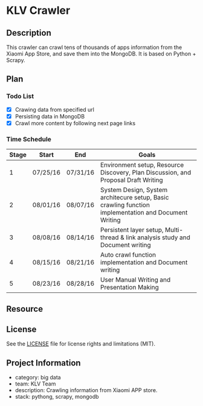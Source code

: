 # KLV Crawler
## Description
This crawler can crawl tens of thousands of apps information from the Xiaomi App Store, and save them into the MongoDB. It is based on Python + Scrapy. 
## Plan
### Todo List
- [x] Crawing data from specified url
- [x] Persisting data in MongoDB
- [x] Crawl more content by following next page links

### Time Schedule

| Stage | Start  | End | Goals |
| ------------- | ------------- | ------------- | ------------- |
| 1 | 07/25/16  | 07/31/16  | Environment setup, Resource Discovery, Plan Discussion, and Proposal Draft Writing |
| 2 | 08/01/16  | 08/07/16  | System Design, System architecure setup, Basic crawling function implementation and Document Writing  |
| 3 | 08/08/16  | 08/14/16  | Persistent layer setup, Multi-thread & link analysis study and Document writing  |
| 4 | 08/15/16  | 08/21/16  | Auto crawl function implementation and Document writing  |
| 5 | 08/23/16  | 08/28/16  | User Manual Writing and Presentation Making  |
## Resource

## License
See the [LICENSE](LICENSE.md) file for license rights and limitations (MIT).
## Project 	Information
- category: big data
- team: KLV Team
- description: Crawling information from Xiaomi APP store.
- stack: pythong, scrapy, mongodb

